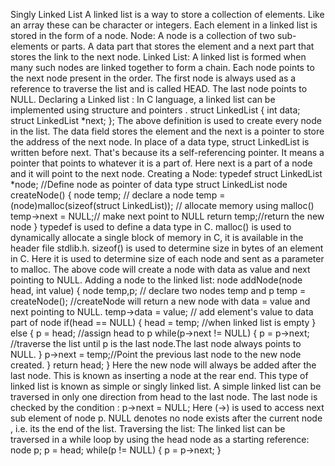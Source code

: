 Singly Linked List
A linked list is a way to store a collection of elements. Like an array these can be character or integers.
Each element in a linked list is stored in the form of a node.
Node:
A node is a collection of two sub-elements or parts. A data part that stores the element and a next part
that stores the link to the next node.
Linked List:
A linked list is formed when many such nodes are linked together to form a chain. Each node points to the
next node present in the order. The first node is always used as a reference to traverse the list and is called
HEAD. The last node points to NULL.
Declaring a Linked list :
In C language, a linked list can be implemented using structure and pointers .
struct LinkedList
{
 int data;
 struct LinkedList *next;
};
The above definition is used to create every node in the list. The data field stores the element and the
next is a pointer to store the address of the next node.
 In place of a data type, struct LinkedList is written before next. That's because its a self-referencing
pointer. It means a pointer that points to whatever it is a part of. Here next is a part of a node and it will
point to the next node.
Creating a Node:
typedef struct LinkedList *node; //Define node as pointer of data type struct LinkedList
node createNode()
{
 node temp; // declare a node
 temp = (node)malloc(sizeof(struct LinkedList)); // allocate memory using malloc()
 temp->next = NULL;// make next point to NULL
 return temp;//return the new node
}
typedef is used to define a data type in C.
malloc() is used to dynamically allocate a single block of memory in C, it is available in the header file
stdlib.h.
sizeof() is used to determine size in bytes of an element in C. Here it is used to determine size of each
node and sent as a parameter to malloc.
The above code will create a node with data as value and next pointing to NULL.
Adding a node to the linked list:
node addNode(node head, int value)
{
 node temp,p; // declare two nodes temp and p
 temp = createNode(); //createNode will return a new node with data = value and next pointing to
NULL.
 temp->data = value; // add element's value to data part of node
 if(head == NULL)
 {
 head = temp; //when linked list is empty
 }
 else
 {
 p = head; //assign head to p
 while(p->next != NULL)
 {
 p = p->next; //traverse the list until p is the last node.The last node always points to NULL.
 }
 p->next = temp;//Point the previous last node to the new node created.
 }
 return head;
}
Here the new node will always be added after the last node. This is known as inserting a node at the
rear end.
 This type of linked list is known as simple or singly linked list. A simple linked list can be
traversed in only one direction from head to the last node.
The last node is checked by the condition :
p->next = NULL;
Here (->) is used to access next sub element of node p. NULL denotes no node exists after the current
node , i.e. its the end of the list.
Traversing the list:
The linked list can be traversed in a while loop by using the head node as a starting reference:
node p;
p = head;
while(p != NULL)
{
 p = p->next;
}
